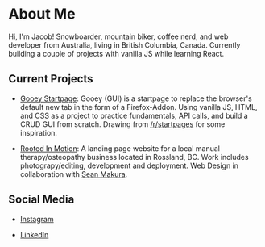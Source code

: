 # About Me

Hi, I'm Jacob! Snowboarder, mountain biker, coffee nerd, and web developer from Australia, living in British Columbia, Canada. Currently building a couple of projects with vanilla JS while learning React.

## Current Projects

 - [Gooey Startpage](https://github.com/PullRequestTimeout/gooey-startpage): Gooey (GUI) is a startpage to replace the browser's default new tab in the form of a Firefox-Addon. Using vanilla JS, HTML, and CSS as a project to practice fundamentals, API calls, and build a CRUD GUI from scratch. Drawing from [/r/startpages](https://www.reddit.com/r/startpages/) for some inspiration.

 - [Rooted In Motion](https://github.com/PullRequestTimeout/rooted-in-motion): A landing page website for a local manual therapy/osteopathy business located in Rossland, BC. Work includes photograpy/editing, development and deployment. Web Design in collaboration with [Sean Makura](https://seanmakura.webflow.io/).

## Social Media

 - [Instagram](https://www.instagram.com/caffeinatejake)

 - [LinkedIn]()